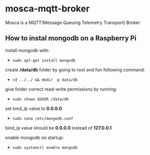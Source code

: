 # mosca-mqtt-broker
Mosca is a MQTT(Message Queuing Telemetry Transport) Broker

## How to instal mongodb on a Raspberry Pi

install mongodb with: 

* `sudo apt-get install mongodb`

create **/data/db** folder by going to root and fun following command:

* `cd ../../ && mkdir -p data/db`

give folder correct read-write permissions by running:

* `sudo chown $USER /data/db`

set bind_ip value to **0.0.0.0**

* `sudo nano /etc/mongodb.conf`

bind_ip value should be **0.0.0.0** instead of **127.0.0.1**

enable mongodb on startup:

* `sudo systemctl enable mongodb`